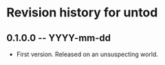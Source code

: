 # Revision history for untod

## 0.1.0.0  -- YYYY-mm-dd

* First version. Released on an unsuspecting world.
